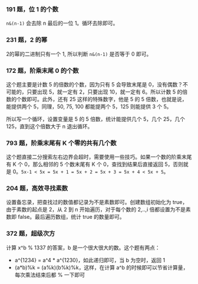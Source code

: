 ### 191 题，位 1 的个数

`n&(n-1)` 会去除 n 最后的一位 1。循环去除即可。

### 231 题，2 的幂

2的幂的二进制只有一个 1, 所以判断 `n&(n-1)` 是否等于 0 即可。

### 172 题，阶乘末尾 0 的个数

这个题主要是计数 5 的倍数的个数，因为只有 5 会导致末尾是 0，没有偶数？不可能的，只要出现 5，就一定有 2，只要出现 10，就一定有 6。所以计数 5 的倍数的个数即可。此外，还有 25 这样的特殊数字，他是 5 的 5 倍数，也就是说，能提供两个 5，同理，50, 75, 100 都能提两个 5，125 则能提供 3 个 5。

所以写一个循环，设置变量是 5 的 5 倍数，统计能提供几个 5，几个 25，几个 125，直到这个倍数大于 n 退出循环。

### 793 题，阶乘末尾有 K 个零的共有几个数

这个题直接二分搜索左右边界会超时，需要使用一些技巧。如果一个数的阶乘末尾有 K 个 0，那么相邻的 5 个数末尾有 K 个 0，查找到结果后直接返回 5，否则就是 0。`5x-1 < 5x = 5x + 1 = 5x + 2 = 5x + 3 = 5x + 4 < 5x + 5`。

### 204 题，高效寻找素数

设置备忘录，把查找过的数值都记录为不是素数即可。创建数组初始化为 true，由于素数的起点是 2，从 2 到 n 开始遍历，对于每个数的 2,..,i 倍都设置为不是素数即 false。最后遍历数组，统计 true 的数量即可。

### 372 题，超级次方

计算 x^b % 1337 的答案，b 是一个很大很大的数。这个题有两点：

- a^{1234} = a^4 \* a^{1230}，如此递归即可，当 b 为空时，返回 1
- (a\*b)%k = (a%k)(b%k)%k，这样，在计算 a^b 的时候即可以节省计算量，每次乘法结束后都 % 一下即可
